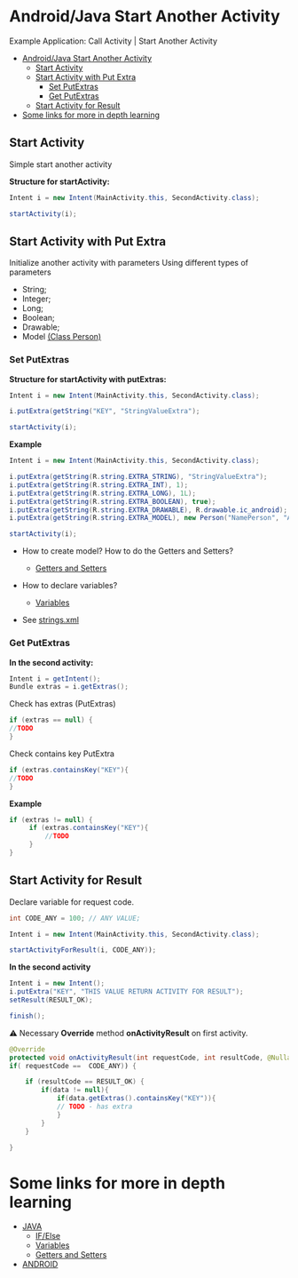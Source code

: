 Android/Java Start Another Activity
===========================

Example Application: Call Activity | Start Another Activity
- [Android/Java Start Another Activity](#androidjava-start-another-activity)
  - [Start Activity](#start-activity)
  - [Start Activity with Put Extra](#start-activity-with-put-extra)
    - [Set PutExtras](#set-putextras)
    - [Get PutExtras](#get-putextras)
  - [Start Activity for Result](#start-activity-for-result)
- [Some links for more in depth learning](#some-links-for-more-in-depth-learning)



## Start Activity

Simple start another activity

**Structure for startActivity:**
```java
Intent i = new Intent(MainActivity.this, SecondActivity.class);

startActivity(i);
```

## Start Activity with Put Extra

Initialize another activity with parameters
Using different types of parameters
* String;
* Integer;
* Long;
* Boolean;
* Drawable;
* Model [(Class Person)](https://github.com/fefong/android_callActivity/blob/master/app/src/main/java/com/example/android_callactivity/model/Person.java) 

### Set PutExtras

**Structure for startActivity with putExtras:**
```java
Intent i = new Intent(MainActivity.this, SecondActivity.class);

i.putExtra(getString("KEY", "StringValueExtra");

startActivity(i);
```

**Example**
```java
Intent i = new Intent(MainActivity.this, SecondActivity.class);

i.putExtra(getString(R.string.EXTRA_STRING), "StringValueExtra");
i.putExtra(getString(R.string.EXTRA_INT), 1);
i.putExtra(getString(R.string.EXTRA_LONG), 1L);
i.putExtra(getString(R.string.EXTRA_BOOLEAN), true);
i.putExtra(getString(R.string.EXTRA_DRAWABLE), R.drawable.ic_android);
i.putExtra(getString(R.string.EXTRA_MODEL), new Person("NamePerson", "AnyPersonValue"));

startActivity(i);
```

* How to create model? How to do the Getters and Setters?
  * [Getters and Setters](https://github.com/fefong/java_GettersAndSetters)

* How to declare variables? 
  * [Variables](https://github.com/fefong/java_variables)

* See [strings.xml](src/main/res/values/strings.xml)
  
### Get PutExtras

**In the second activity:**


```java
Intent i = getIntent();
Bundle extras = i.getExtras();
```

Check has extras (PutExtras)

```java
if (extras == null) {
//TODO
}
```

Check contains key PutExtra

```java
if (extras.containsKey("KEY"){
//TODO    
}
```

**Example**
```java
if (extras != null) {
     if (extras.containsKey("KEY"){
         //TODO
     }
}
```

## Start Activity for Result

Declare variable for request code.

```java
int CODE_ANY = 100; // ANY VALUE;
```

```java
Intent i = new Intent(MainActivity.this, SecondActivity.class);

startActivityForResult(i, CODE_ANY));
```

**In the second activity**

```java
Intent i = new Intent();
i.putExtra("KEY", "THIS VALUE RETURN ACTIVITY FOR RESULT");
setResult(RESULT_OK);

finish();
```

:warning: Necessary **Override** method **onActivityResult** on first activity.

```java
@Override
protected void onActivityResult(int requestCode, int resultCode, @Nullable Intent data) {
if( requestCode ==  CODE_ANY)) {

    if (resultCode == RESULT_OK) {
        if(data != null){
            if(data.getExtras().containsKey("KEY")){
            // TODO - has extra
            }
        }
    }  

}
```

# Some links for more in depth learning

* [JAVA](https://github.com/search?q=fefong%2Fjava)
  * [IF/Else](https://github.com/fefong/java_ifElse)
  * [Variables](https://github.com/fefong/java_variables)
  * [Getters and Setters](https://github.com/fefong/java_GettersAndSetters)
* [ANDROID](https://github.com/search?q=fefong%2Fandroid)
